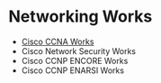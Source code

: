 <h1>Networking Works</h1>

* [Cisco CCNA Works](https://github.com/MFIRoadMap/Networking-Works/tree/main/CCNA-NOTES)
* Cisco Network Security Works
* Cisco CCNP ENCORE Works
* Cisco CCNP ENARSI Works

